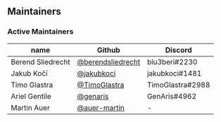 ## Maintainers

### Active Maintainers

| name               | Github                                                     | Discord          |
| ------------------ | ---------------------------------------------------------- | ---------------- |
| Berend Sliedrecht  | [@berendsliedrecht](https://github.com/berendsliedrecht)   | blu3beri#2230    |
| Jakub Kočí         | [@jakubkoci](https://github.com/jakubkoci)                 | jakubkoci#1481   |
| Timo Glastra       | [@TimoGlastra](https://github.com/TimoGlastra)             | TimoGlastra#2988 |
| Ariel Gentile      | [@genaris](https://github.com/genaris)                     | GenAris#4962     |
| Martin Auer        | [@auer-martin](https://github.com/auer-martin)             | -                |
